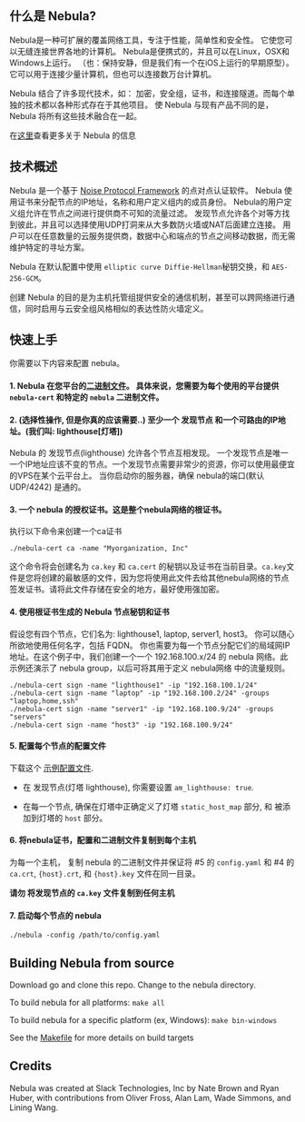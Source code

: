 ## 什么是 Nebula?
Nebula是一种可扩展的覆盖网络工具，专注于性能，简单性和安全性。
它使您可以无缝连接世界各地的计算机。 Nebula是便携式的，并且可以在Linux，OSX和Windows上运行。
（也：保持安静，但是我们有一个在iOS上运行的早期原型）。
它可以用于连接少量计算机，但也可以连接数万台计算机。

Nebula 结合了许多现代技术，如： 加密，安全组，证书，和连接隧道。而每个单独的技术都以各种形式存在于其他项目。
使 Nebula 与现有产品不同的是，Nebula 将所有这些技术融合在一起。

在[这里](https://medium.com/p/884110a5579)查看更多关于 Nebula 的信息

## 技术概述
Nebula 是一个基于 [Noise Protocol Framework](https://noiseprotocol.org/) 的点对点认证软件。
Nebula 使用证书来分配节点的IP地址，名称和用户定义组内的成员身份。
Nebula的用户定义组允许在节点之间进行提供商不可知的流量过滤。
发现节点允许各个对等方找到彼此，并且可以选择使用UDP打洞来从大多数防火墙或NAT后面建立连接。
用户可以在任意数量的云服务提供商，数据中心和端点的节点之间移动数据，而无需维护特定的寻址方案。

Nebula 在默认配置中使用 ``elliptic curve Diffie-Hellman``秘钥交换，和 ``AES-256-GCM``。

创建 Nebula 的目的是为主机托管组提供安全的通信机制，甚至可以跨网络进行通信，同时启用与云安全组风格相似的表达性防火墙定义。

## 快速上手
你需要以下内容来配置 nebula。

#### 1. Nebula 在您平台的[二进制文件](https://github.com/slackhq/nebula/releases)。 具体来说，您需要为每个使用的平台提供 ``nebula-cert`` 和特定的 ``nebula`` 二进制文件。

#### 2. (选择性操作, 但是你真的应该需要..) 至少一个 发现节点 和一个可路由的IP地址。(我们叫: lighthouse[灯塔])

Nebula 的 发现节点(lighthouse) 允许各个节点互相发现。 一个发现节点是唯一一个IP地址应该不变的节点。一个发现节点需要非常少的资源，你可以使用最便宜的VPS在某个云平台上。
当你启动你的服务器，确保 nebula的端口(默认 UDP/4242) 是通的。

#### 3. 一个 nebula 的授权证书。这是整个nebula网络的根证书。
  执行以下命令来创建一个ca证书

  ```
  ./nebula-cert ca -name "Myorganization, Inc"
  ```
  这个命令将会创建名为 `ca.key` 和 `ca.cert` 的秘钥以及证书在当前目录。`ca.key`文件是您将创建的最敏感的文件，因为您将使用此文件去给其他nebula网络的节点签发证书。请将此文件存储在安全的地方，最好使用强加密。
#### 4. 使用根证书生成的 Nebula 节点秘钥和证书 
假设您有四个节点，它们名为: lighthouse1, laptop, server1, host3。 你可以随心所欲地使用任何名字，包括 FQDN。 你也需要为每一个节点分配它们的局域网IP地址。在这个例子中，我们创建一个一个 192.168.100.x/24 的 nebula 网络。此示例还演示了 nebula group，以后可将其用于定义 nebula网络 中的流量规则。
```
./nebula-cert sign -name "lighthouse1" -ip "192.168.100.1/24"
./nebula-cert sign -name "laptop" -ip "192.168.100.2/24" -groups "laptop,home,ssh"
./nebula-cert sign -name "server1" -ip "192.168.100.9/24" -groups "servers"
./nebula-cert sign -name "host3" -ip "192.168.100.9/24"
```

#### 5. 配置每个节点的配置文件
下载这个 [示例配置文件](https://github.com/slackhq/nebula/blob/master/examples/config.yml).

* 在 发现节点(灯塔 lighthouse), 你需要设置 `am_lighthouse: true`.

* 在每一个节点, 确保在灯塔中正确定义了灯塔 `static_host_map` 部分, 和 被添加到灯塔的 `host` 部分。


#### 6. 将nebula证书，配置和二进制文件复制到每个主机

为每一个主机， 复制 nebula 的二进制文件并保证将 #5 的 `config.yaml` 和 #4 的 `ca.crt`, `{host}.crt`, 和 `{host}.key` 文件在同一目录。

**请勿 将发现节点的 `ca.key` 文件复制到任何主机**

#### 7. 启动每个节点的 nebula
```
./nebula -config /path/to/config.yaml
```

## Building Nebula from source

Download go and clone this repo. Change to the nebula directory.

To build nebula for all platforms:
`make all`

To build nebula for a specific platform (ex, Windows):
`make bin-windows`

See the [Makefile](Makefile) for more details on build targets

## Credits

Nebula was created at Slack Technologies, Inc by Nate Brown and Ryan Huber, with contributions from Oliver Fross, Alan Lam, Wade Simmons, and Lining Wang.




 